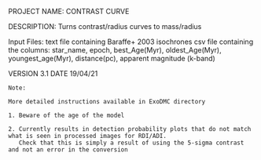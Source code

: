 PROJECT NAME: CONTRAST CURVE
    
DESCRIPTION: Turns contrast/radius curves to mass/radius
    
Input Files:
    text file containing Baraffe+ 2003 isochrones
    csv file containing the columns:
        star_name, epoch, best_Age(Myr), oldest_Age(Myr), youngest_age(Myr), 
        distance(pc), apparent magnitude (k-band)
    
VERSION	3.1
DATE 19/04/21

    Note: 
    
    More detailed instructions available in ExoDMC directory

    1. Beware of the age of the model
    
    2. Currently results in detection probability plots that do not match what is seen in processed images for RDI/ADI.
       Check that this is simply a result of using the 5-sigma contrast and not an error in the conversion

